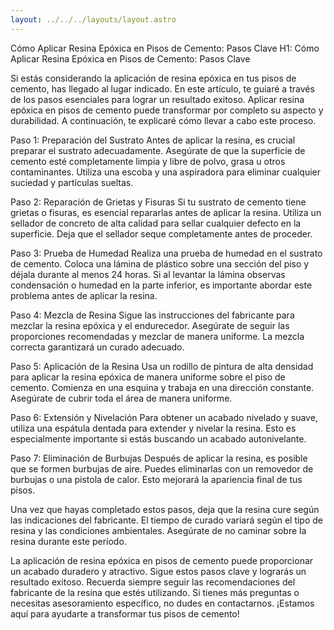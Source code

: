 ```yaml
---
layout: ../../../layouts/layout.astro
---
```


Cómo Aplicar Resina Epóxica en Pisos de Cemento: Pasos Clave
H1: Cómo Aplicar Resina Epóxica en Pisos de Cemento: Pasos Clave

Si estás considerando la aplicación de resina epóxica en tus pisos de cemento, has llegado al lugar indicado. En este artículo, te guiaré a través de los pasos esenciales para lograr un resultado exitoso. Aplicar resina epóxica en pisos de cemento puede transformar por completo su aspecto y durabilidad. A continuación, te explicaré cómo llevar a cabo este proceso.

Paso 1: Preparación del Sustrato
Antes de aplicar la resina, es crucial preparar el sustrato adecuadamente. Asegúrate de que la superficie de cemento esté completamente limpia y libre de polvo, grasa u otros contaminantes. Utiliza una escoba y una aspiradora para eliminar cualquier suciedad y partículas sueltas.

Paso 2: Reparación de Grietas y Fisuras
Si tu sustrato de cemento tiene grietas o fisuras, es esencial repararlas antes de aplicar la resina. Utiliza un sellador de concreto de alta calidad para sellar cualquier defecto en la superficie. Deja que el sellador seque completamente antes de proceder.

Paso 3: Prueba de Humedad
Realiza una prueba de humedad en el sustrato de cemento. Coloca una lámina de plástico sobre una sección del piso y déjala durante al menos 24 horas. Si al levantar la lámina observas condensación o humedad en la parte inferior, es importante abordar este problema antes de aplicar la resina.

Paso 4: Mezcla de Resina
Sigue las instrucciones del fabricante para mezclar la resina epóxica y el endurecedor. Asegúrate de seguir las proporciones recomendadas y mezclar de manera uniforme. La mezcla correcta garantizará un curado adecuado.

Paso 5: Aplicación de la Resina
Usa un rodillo de pintura de alta densidad para aplicar la resina epóxica de manera uniforme sobre el piso de cemento. Comienza en una esquina y trabaja en una dirección constante. Asegúrate de cubrir toda el área de manera uniforme.

Paso 6: Extensión y Nivelación
Para obtener un acabado nivelado y suave, utiliza una espátula dentada para extender y nivelar la resina. Esto es especialmente importante si estás buscando un acabado autonivelante.

Paso 7: Eliminación de Burbujas
Después de aplicar la resina, es posible que se formen burbujas de aire. Puedes eliminarlas con un removedor de burbujas o una pistola de calor. Esto mejorará la apariencia final de tus pisos.

Una vez que hayas completado estos pasos, deja que la resina cure según las indicaciones del fabricante. El tiempo de curado variará según el tipo de resina y las condiciones ambientales. Asegúrate de no caminar sobre la resina durante este período.

La aplicación de resina epóxica en pisos de cemento puede proporcionar un acabado duradero y atractivo. Sigue estos pasos clave y lograrás un resultado exitoso. Recuerda siempre seguir las recomendaciones del fabricante de la resina que estés utilizando. Si tienes más preguntas o necesitas asesoramiento específico, no dudes en contactarnos. ¡Estamos aquí para ayudarte a transformar tus pisos de cemento!

